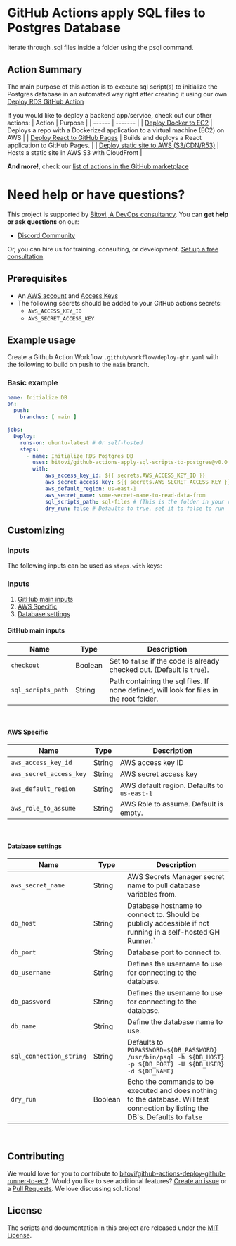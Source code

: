 # GitHub Actions apply SQL files to Postgres Database
Iterate through .sql files inside a folder using the psql command.

## Action Summary
The main purpose of this action is to execute sql script(s) to initialize the Postgres database in an automated way right after creating it using our own [Deploy RDS GitHub Action](https://github.com/bitovi/github-actions-deploy-rds)

If you would like to deploy a backend app/service, check out our other actions:
| Action | Purpose |
| ------ | ------- |
| [Deploy Docker to EC2](https://github.com/marketplace/actions/deploy-docker-to-aws-ec2) | Deploys a repo with a Dockerized application to a virtual machine (EC2) on AWS |
| [Deploy React to GitHub Pages](https://github.com/marketplace/actions/deploy-react-to-github-pages) | Builds and deploys a React application to GitHub Pages. |
| [Deploy static site to AWS (S3/CDN/R53)](https://github.com/marketplace/actions/deploy-static-site-to-aws-s3-cdn-r53) | Hosts a static site in AWS S3 with CloudFront |
<br/>

**And more!**, check our [list of actions in the GitHub marketplace](https://github.com/marketplace?category=&type=actions&verification=&query=bitovi)

# Need help or have questions?
This project is supported by [Bitovi, A DevOps consultancy](https://www.bitovi.com/services/devops-consulting).
You can **get help or ask questions** on our:
- [Discord Community](https://discord.gg/J7ejFsZnJ4Z)

Or, you can hire us for training, consulting, or development. [Set up a free consultation](https://www.bitovi.com/services/devops-consulting).

## Prerequisites
- An [AWS account](https://aws.amazon.com/premiumsupport/knowledge-center/create-and-activate-aws-account/) and [Access Keys](https://docs.aws.amazon.com/powershell/latest/userguide/pstools-appendix-sign-up.html)
- The following secrets should be added to your GitHub actions secrets:
  - `AWS_ACCESS_KEY_ID`
  - `AWS_SECRET_ACCESS_KEY`

## Example usage

Create a Github Action Workflow `.github/workflow/deploy-ghr.yaml` with the following to build on push to the `main` branch.

### Basic example
```yaml
name: Initialize DB
on:
  push:
    branches: [ main ]

jobs:
  Deploy:
    runs-on: ubuntu-latest # Or self-hosted 
    steps:
      - name: Initialize RDS Postgres DB
        uses: bitovi/github-actions-apply-sql-scripts-to-postgres@v0.0.1
        with:
            aws_access_key_id: ${{ secrets.AWS_ACCESS_KEY_ID }}
            aws_secret_access_key: ${{ secrets.AWS_SECRET_ACCESS_KEY }}
            aws_default_region: us-east-1 
            aws_secret_name: some-secret-name-to-read-data-from
            sql_scripts_path: sql-files # (This is the folder in your repo. Leave empty for root.)
            dry_run: false # Defaults to true, set it to false to run
```

## Customizing

### Inputs

The following inputs can be used as `steps.with` keys:

### Inputs
1. [GitHub main inputs](#github-main-inputs)
1. [AWS Specific](#aws-specific)
1. [Database settings](#database-settings)

#### **GitHub main inputs**
| Name             | Type    | Description                        |
|------------------|---------|------------------------------------|
| `checkout` | Boolean | Set to `false` if the code is already checked out. (Default is `true`). |
| `sql_scripts_path` | String | Path containing the sql files. If none defined, will look for files in the root folder. |
<br/>

#### **AWS Specific**
| Name             | Type    | Description                        |
|------------------|---------|------------------------------------|
| `aws_access_key_id` | String | AWS access key ID |
| `aws_secret_access_key` | String | AWS secret access key |
| `aws_default_region` | String | AWS default region. Defaults to `us-east-1` |
| `aws_role_to_assume` | String | AWS Role to assume. Default is empty. |
<br/>

#### **Database settings**
| Name             | Type    | Description                        |
|------------------|---------|------------------------------------|
| `aws_secret_name` | String | AWS Secrets Manager secret name to pull database variables from. |
| `db_host` | String | Database hostname to connect to. Should be publicly accessible if not running in a self-hosted GH Runner.` |
| `db_port` | String | Database port to connect to. |
| `db_username` | String | Defines the username to use for connecting to the database. |
| `db_password` | String | Defines the username to use for connecting to the database.  |
| `db_name` | String | Define the database name to use. |
| `sql_connection_string` | String | Defaults to `PGPASSWORD=${DB_PASSWORD} /usr/bin/psql -h ${DB_HOST} -p ${DB_PORT} -U ${DB_USER} -d ${DB_NAME}`
| `dry_run` | Boolean | Echo the commands to be executed and does nothing to the database. Will test connection by listing the DB's. Defaults to `false` |
<br/>

## Contributing
We would love for you to contribute to [bitovi/github-actions-deploy-github-runner-to-ec2](https://github.com/bitovi/github-actions-deploy-github-runner-to-ec2).
Would you like to see additional features?  [Create an issue](https://github.com/bitovi/github-actions-deploy-github-runner-to-ec2/issues/new) or a [Pull Requests](https://github.com/bitovi/github-actions-deploy-github-runner-to-ec2/pulls). We love discussing solutions!

## License
The scripts and documentation in this project are released under the [MIT License](https://github.com/bitovi/github-actions-deploy-github-runner-to-ec2/blob/main/LICENSE).
